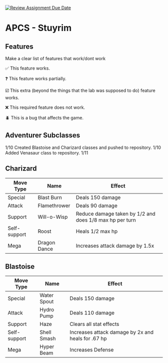 [![Review Assignment Due Date](https://classroom.github.com/assets/deadline-readme-button-22041afd0340ce965d47ae6ef1cefeee28c7c493a6346c4f15d667ab976d596c.svg)](https://classroom.github.com/a/KprAwj1n)
# APCS - Stuyrim

## Features

Make a clear list of features that work/dont work

:white_check_mark: This feature works.

:question: This feature works partially.

:ballot_box_with_check: This extra (beyond the things that the lab was supposed to do) feature works.

:x: This required feature does not work.

:beetle: This is a bug that affects the game.


## Adventurer Subclasses


1/10 Created Blastoise and Charizard classes and pushed to repository.
1/10 Added Venasaur class to repository.
1/11

## Charizard
|Move Type|Name|Effect|
|---|---|---|
|Special|Blast Burn|Deals 150 damage|
|Attack|Flamethrower|Deals 90 damage|
|Support|Will-o-Wisp|Reduce damage taken by 1/2 and does 1/8 max hp per turn|
|Self-support|Roost|Heals 1/2 max hp|
|Mega|Dragon Dance|Increases attack damage by 1.5x|

## Blastoise
|Move Type|Name|Effect|
|---|---|---|
|Special|Water Spout|Deals 150 damage|
|Attack|Hydro Pump|Deals 110 damage|
|Support|Haze|Clears all stat effects|
|Self-support|Shell Smash|Increases attack damage by 2x and heals for .67 hp|
|Mega|Hyper Beam|Increases Defense|
